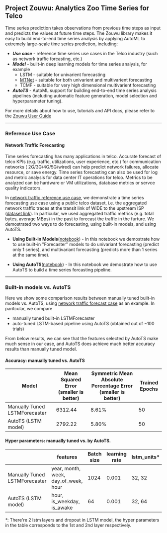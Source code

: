 ## Project Zouwu: Analytics Zoo Time Series for Telco 

Time series prediction takes observations from previous time steps as input and predicts the values at future time steps. The Zouwu library makes it easy to build end-to-end time series analysis by applying AutoML to extremely large-scale time series prediction, including:

* **_Use case_** - reference time series use cases in the Telco industry (such as network traffic forcasting, etc.)
* **_Model_** - built-in deep learning models for time series analysis, for example
     * LSTM - suitable for univarient forecasting
     * [MTNet](https://arxiv.org/abs/1809.02105) - suitable for both univarient and multivarient forecasting
     * TCMF - suitable for very high dimensional multivarient forecasting
* **_AutoTS_** - AutoML support for building end-to-end time series analysis pipelines (including automatic feature generation, model selection and hyperparameter tuning).

For more details about how to use, tutorials and API docs, please refer to the [Zouwu User Guide](https://analytics-zoo.readthedocs.io/en/latest/doc/UserGuide/zouwu.html) 

---
### Reference Use Case

#### Network Traffic Forecasting
Time series forecasting has many applications in telco. Accurate forecast of telco KPIs (e.g. traffic, utilizations, user experience, etc.) for communication networks ( 2G/3G/4G/5G/wired) can help predict network failures, allocate resource, or save energy. Time series forecasting can also be used for log and metric analysis for data center IT operations for telco. Metrics to be analyzed can be hardware or VM utilizations, database metrics or servce quality indicators.

In [network traffic reference use case](https://github.com/intel-analytics/analytics-zoo/tree/master/pyzoo/zoo/zouwu/use-case/network_traffic), we demonstrate a time series forecasting use case using a public telco dataset, i.e. the aggregated network traffic traces at the transit link of WIDE to the upstream ISP ([dataset link](http://mawi.wide.ad.jp/~agurim/dataset/)). In particular, we used aggregated traffic metrics (e.g. total bytes, average MBps) in the past to forecast the traffic in the furture. We demostrated two ways to do forecasting, using built-in models, and using AutoTS. 

* **Using Built-in Models**([notebook](https://github.com/intel-analytics/analytics-zoo/blob/master/pyzoo/zoo/zouwu/use-case/network_traffic/network_traffic_model_forecasting.ipynb)) - In this notebook we demostrate how to use built-in "Forecaster" models to do univariant forecasting (predict only 1 series), and multivariant forecasting (predicts more than 1 series at the same time).

* **Using AutoTS**([notebook](https://github.com/intel-analytics/analytics-zoo/blob/master/pyzoo/zoo/zouwu/use-case/network_traffic/network_traffic_autots_forecasting.ipynb)) - In this notebook we demostrate how to use AutoTS to build a time series forcasting pipeline.

---
### Built-in models vs. AutoTS

Here we show some comparison results between manually tuned built-in models vs. AutoTS, using [network traffic forecast case](https://github.com/intel-analytics/analytics-zoo/tree/master/pyzoo/zoo/zouwu/use-case/network_traffic) as an example.  In paritcular, we compare    
*  manually tuned built-in LSTMForecaster
*  auto-tuned LSTM-based pipeline using AutoTS (obtained out of ~100 trials)

From below results, we can see that the features selected by AutoTS make much sense in our case, and AutoTS does achieve much better accuracy results than manually tuned model.

#### Accuracy: manually tuned vs. AutoTS

|Model|Mean Squared Error (smaller is better)|Symmetric Mean Absolute Percentage Error (smaller is better)|Trained Epochs|
|--|-----|----|---|
|Manually Tuned LSTMForecaster|6312.44|8.61%|50|
|AutoTS (LSTM model)|2792.22|5.80%|50|


#### Hyper parameters: manually tuned vs. by AutoTS. 

||features|Batch size|learning rate|lstm_units*|dropout_p*|Lookback|
|--|--|--|-----|-----|-----|-----|
|Manually Tuned LSTMForecaster|year, month, week, day_of_week, hour|1024|0.001|32, 32|0.2, 0.2|84|
|AutoTS (LSTM model)|hour, is_weekday, is_awake|64|0.001|32, 64|0.2, 0.236|55|

_*_: There're 2 lstm layers and dropout in LSTM model, the hyper parameters in the table corresponds to the 1st and 2nd layer respectively. 



